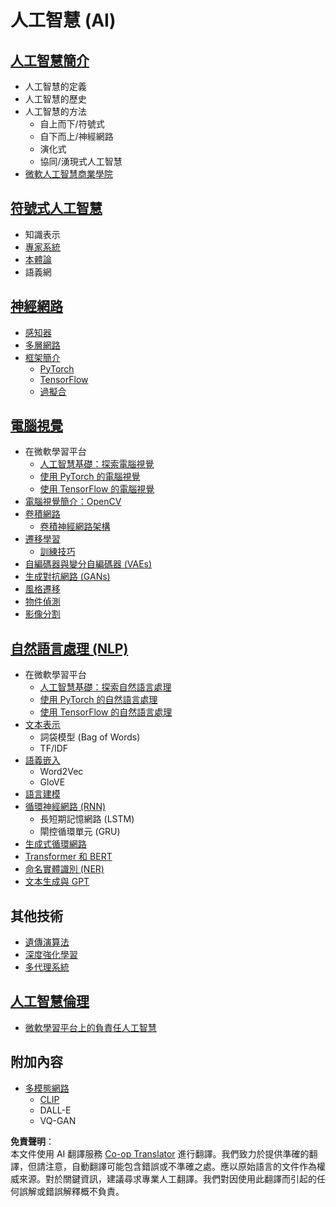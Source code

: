 <!--
CO_OP_TRANSLATOR_METADATA:
{
  "original_hash": "f2f88dbd2debd38e26149b27b1fd272d",
  "translation_date": "2025-08-24T22:18:38+00:00",
  "source_file": "etc/Mindmap.md",
  "language_code": "tw"
}
-->
# 人工智慧 (AI)

## [人工智慧簡介](https://github.com/microsoft/AI-For-Beginners/blob/main/lessons/1-Intro/README.md)
 - 人工智慧的定義
 - 人工智慧的歷史
 - 人工智慧的方法
     - 自上而下/符號式
     - 自下而上/神經網路
     - 演化式
     - 協同/湧現式人工智慧
 - [微軟人工智慧商業學院](https://www.microsoft.com/ai/ai-business-school/?WT.mc_id=academic-77998-cacaste)

## [符號式人工智慧](https://github.com/microsoft/AI-For-Beginners/blob/main/lessons/2-Symbolic/README.md)
 - 知識表示
 - [專家系統](https://github.com/microsoft/AI-For-Beginners/blob/main/lessons/2-Symbolic/Animals.ipynb)
 - [本體論](https://github.com/microsoft/AI-For-Beginners/blob/main/lessons/2-Symbolic/FamilyOntology.ipynb)
 - 語義網

## [神經網路](https://github.com/microsoft/AI-For-Beginners/blob/main/lessons/3-NeuralNetworks/README.md)
 - [感知器](https://github.com/microsoft/AI-For-Beginners/blob/main/lessons/3-NeuralNetworks/03-Perceptron/README.md)
 - [多層網路](https://github.com/microsoft/AI-For-Beginners/blob/main/lessons/3-NeuralNetworks/04-OwnFramework/README.md)
 - [框架簡介](https://github.com/microsoft/AI-For-Beginners/blob/main/lessons/3-NeuralNetworks/05-Frameworks/README.md)
   - [PyTorch](https://github.com/microsoft/AI-For-Beginners/blob/main/lessons/3-NeuralNetworks/05-Frameworks/IntroPyTorch.ipynb)
   - [TensorFlow](https://github.com/microsoft/AI-For-Beginners/blob/main/lessons/3-NeuralNetworks/05-Frameworks/IntroKerasTF.md)
   - [過擬合](https://github.com/microsoft/AI-For-Beginners/blob/main/lessons/3-NeuralNetworks/05-Frameworks/Overfitting.md)

## [電腦視覺](https://github.com/microsoft/AI-For-Beginners/blob/main/lessons/4-ComputerVision/README.md)
 - 在微軟學習平台
    - [人工智慧基礎：探索電腦視覺](https://docs.microsoft.com/learn/paths/explore-computer-vision-microsoft-azure/?WT.mc_id=academic-77998-cacaste)
    - [使用 PyTorch 的電腦視覺](https://docs.microsoft.com/learn/modules/intro-computer-vision-pytorch/?WT.mc_id=academic-77998-cacaste)
    - [使用 TensorFlow 的電腦視覺](https://docs.microsoft.com/learn/modules/intro-computer-vision-TensorFlow/?WT.mc_id=academic-77998-cacaste)
 - [電腦視覺簡介：OpenCV](https://github.com/microsoft/AI-For-Beginners/blob/main/lessons/4-ComputerVision/06-IntroCV/README.md)
 - [卷積網路](https://github.com/microsoft/AI-For-Beginners/blob/main/lessons/4-ComputerVision/07-ConvNets/README.md)
   - [卷積神經網路架構](https://github.com/microsoft/AI-For-Beginners/blob/main/lessons/4-ComputerVision/07-ConvNets/CNN_Architectures.md)
 - [遷移學習](https://github.com/microsoft/AI-For-Beginners/blob/main/lessons/4-ComputerVision/08-TransferLearning/README.md)
   - [訓練技巧](https://github.com/microsoft/AI-For-Beginners/blob/main/lessons/4-ComputerVision/08-TransferLearning/TrainingTricks.md)
 - [自編碼器與變分自編碼器 (VAEs)](https://github.com/microsoft/AI-For-Beginners/blob/main/lessons/4-ComputerVision/09-Autoencoders/README.md)
 - [生成對抗網路 (GANs)](https://github.com/microsoft/AI-For-Beginners/blob/main/lessons/4-ComputerVision/10-GANs/README.md)
 - [風格遷移](https://github.com/microsoft/AI-For-Beginners/blob/main/lessons/4-ComputerVision/10-GANs/StyleTransfer.ipynb)
 - [物件偵測](https://github.com/microsoft/AI-For-Beginners/blob/main/lessons/4-ComputerVision/11-ObjectDetection/README.md)
 - [影像分割](https://github.com/microsoft/AI-For-Beginners/blob/main/lessons/4-ComputerVision/12-Segmentation/README.md)
 
## [自然語言處理 (NLP)](https://github.com/microsoft/AI-For-Beginners/blob/main/lessons/5-NLP/README.md)
 - 在微軟學習平台
    - [人工智慧基礎：探索自然語言處理](https://docs.microsoft.com/learn/paths/explore-natural-language-processing/?WT.mc_id=academic-77998-cacaste)
    - [使用 PyTorch 的自然語言處理](https://docs.microsoft.com/learn/modules/intro-natural-language-processing-pytorch/?WT.mc_id=academic-77998-cacaste)
    - [使用 TensorFlow 的自然語言處理](https://docs.microsoft.com/learn/modules/intro-natural-language-processing-TensorFlow/?WT.mc_id=academic-77998-cacaste)
 - [文本表示](https://github.com/microsoft/AI-For-Beginners/blob/main/lessons/5-NLP/13-TextRep/README.md)
    - 詞袋模型 (Bag of Words)
    - TF/IDF
 - [語義嵌入](https://github.com/microsoft/AI-For-Beginners/blob/main/lessons/5-NLP/14-Embeddings/README.md)
    - Word2Vec
    - GloVE
 - [語言建模](https://github.com/microsoft/AI-For-Beginners/blob/main/lessons/5-NLP/15-LanguageModeling)
 - [循環神經網路 (RNN)](https://github.com/microsoft/AI-For-Beginners/blob/main/lessons/5-NLP/16-RNN/README.md)
     - 長短期記憶網路 (LSTM)
     - 閘控循環單元 (GRU)
 - [生成式循環網路](https://github.com/microsoft/AI-For-Beginners/blob/main/lessons/5-NLP/17-GenerativeNetworks/README.md)
 - [Transformer 和 BERT](https://github.com/microsoft/AI-For-Beginners/blob/main/lessons/5-NLP/18-Transformers/README.md)
 - [命名實體識別 (NER)](https://github.com/microsoft/AI-For-Beginners/blob/main/lessons/5-NLP/19-NER/README.md)
 - [文本生成與 GPT](https://github.com/microsoft/AI-For-Beginners/blob/main/lessons/5-NLP/20-LanguageModels/README.md)

## 其他技術
 - [遺傳演算法](https://github.com/microsoft/AI-For-Beginners/blob/main/lessons/6-Other/21-GeneticAlgorithms/README.md)
 - [深度強化學習](https://github.com/microsoft/AI-For-Beginners/blob/main/lessons/6-Other/22-DeepRL/README.md)
 - [多代理系統](https://github.com/microsoft/AI-For-Beginners/blob/main/lessons/6-Other/23-MultiagentSystems/README.md)

## [人工智慧倫理](https://github.com/microsoft/AI-For-Beginners/blob/main/lessons/7-Ethics/README.md)
 - [微軟學習平台上的負責任人工智慧](https://docs.microsoft.com/learn/paths/responsible-ai-business-principles/?WT.mc_id=academic-77998-cacaste)

## 附加內容
 - [多模態網路](https://github.com/microsoft/AI-For-Beginners/blob/main/lessons/X-Extras/X1-MultiModal/README.md)
   - [CLIP](https://github.com/microsoft/AI-For-Beginners/blob/main/lessons/X-Extras/X1-MultiModal/Clip.ipynb)
   - DALL-E
   - VQ-GAN

**免責聲明**：  
本文件使用 AI 翻譯服務 [Co-op Translator](https://github.com/Azure/co-op-translator) 進行翻譯。我們致力於提供準確的翻譯，但請注意，自動翻譯可能包含錯誤或不準確之處。應以原始語言的文件作為權威來源。對於關鍵資訊，建議尋求專業人工翻譯。我們對因使用此翻譯而引起的任何誤解或錯誤解釋概不負責。